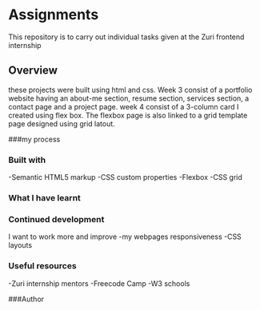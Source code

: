 # Assignments
This repository is to carry out individual tasks given at the Zuri frontend internship 
## Overview
these projects were built using html and css.
Week 3 consist of a portfolio website having an about-me section, resume section, services section, a contact page and a project page.
week 4 consist of a 3-column card I created using flex box. The flexbox page is also linked to a grid template page designed using grid latout.

###my process

### Built with
-Semantic HTML5 markup
-CSS custom properties
-Flexbox
-CSS grid

### What I have learnt

### Continued development
I want to work more and improve
-my webpages responsiveness
-CSS layouts

### Useful resources
-Zuri internship mentors
-Freecode Camp
-W3 schools

###Author
